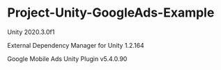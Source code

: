 # Project-Unity-GoogleAds-Example
 
Unity 2020.3.0f1

External Dependency Manager for Unity 1.2.164

Google Mobile Ads Unity Plugin v5.4.0.90
